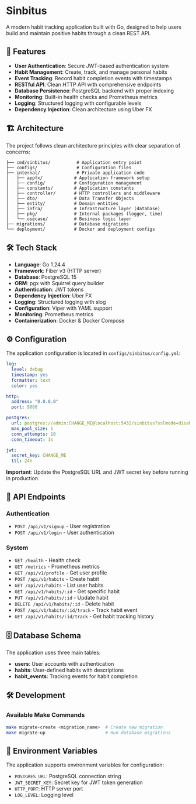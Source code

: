 # Sinbitus

A modern habit tracking application built with Go, designed to help users build and maintain positive habits through a clean REST API.

## 🚀 Features

- **User Authentication**: Secure JWT-based authentication system
- **Habit Management**: Create, track, and manage personal habits
- **Event Tracking**: Record habit completion events with timestamps
- **RESTful API**: Clean HTTP API with comprehensive endpoints
- **Database Persistence**: PostgreSQL backend with proper indexing
- **Monitoring**: Built-in health checks and Prometheus metrics
- **Logging**: Structured logging with configurable levels
- **Dependency Injection**: Clean architecture using Uber FX

## 🏗️ Architecture

The project follows clean architecture principles with clear separation of concerns:

```
├── cmd/sinbitus/          # Application entry point
├── configs/               # Configuration files
├── internal/              # Private application code
│   ├── appfx/            # Application framework setup
│   ├── config/           # Configuration management
│   ├── constants/        # Application constants
│   ├── controller/       # HTTP controllers and middleware
│   ├── dto/              # Data Transfer Objects
│   ├── entity/           # Domain entities
│   ├── infra/            # Infrastructure layer (database)
│   ├── pkg/              # Internal packages (logger, time)
│   └── usecase/          # Business logic layer
├── migrations/           # Database migrations
└── deployment/           # Docker and deployment configs
```

## 🛠️ Tech Stack

- **Language**: Go 1.24.4
- **Framework**: Fiber v3 (HTTP server)
- **Database**: PostgreSQL 15
- **ORM**: pgx with Squirrel query builder
- **Authentication**: JWT tokens
- **Dependency Injection**: Uber FX
- **Logging**: Structured logging with slog
- **Configuration**: Viper with YAML support
- **Monitoring**: Prometheus metrics
- **Containerization**: Docker & Docker Compose

## ⚙️ Configuration

The application configuration is located in `configs/sinbitus/config.yml`:

```yaml
log:
  level: debug
  timestamp: yes
  formatter: text
  color: yes

http:
  address: "0.0.0.0"
  port: 9060

postgres:
  url: postgres://admin:CHANGE_ME@localhost:5432/sinbitus?sslmode=disable
  max_pool_size: 1
  conn_attempts: 10
  conn_timeout: 1s

jwt:
  secret_key: CHANGE_ME
  ttl: 24h
```

**Important**: Update the PostgreSQL URL and JWT secret key before running in production.

## 📡 API Endpoints

### Authentication
- `POST /api/v1/signup` - User registration
- `POST /api/v1/login` - User authentication

### System
- `GET /health` - Health check
- `GET /metrics` - Prometheus metrics
- `GET /api/v1/profile` - Get user profile
- `POST /api/v1/habits` - Create habit
- `GET /api/v1/habits` - List user habits
- `GET /api/v1/habits/:id` - Get specific habit
- `PUT /api/v1/habits/:id` - Update habit
- `DELETE /api/v1/habits/:id` - Delete habit
- `POST /api/v1/habits/:id/track` - Track habit event
- `GET /api/v1/habits/:id/track` - Get habit tracking history

## 🗄️ Database Schema

The application uses three main tables:

- **users**: User accounts with authentication
- **habits**: User-defined habits with descriptions
- **habit_events**: Tracking events for habit completion

## 🛠️ Development

### Available Make Commands

```bash
make migrate-create <migration_name>  # Create new migration
make migrate-up                       # Run database migrations
```

## 🔧 Environment Variables

The application supports environment variables for configuration:

- `POSTGRES_URL`: PostgreSQL connection string
- `JWT_SECRET_KEY`: Secret key for JWT token generation
- `HTTP_PORT`: HTTP server port
- `LOG_LEVEL`: Logging level
